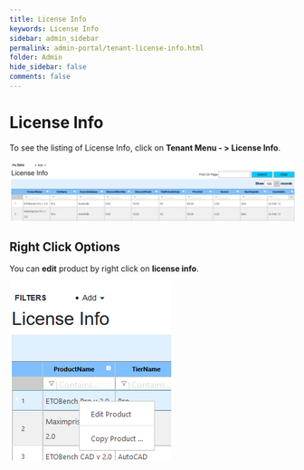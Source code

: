 ```yaml
---
title: License Info
keywords: License Info
sidebar: admin_sidebar
permalink: admin-portal/tenant-license-info.html
folder: Admin
hide_sidebar: false
comments: false
---
```


# License Info

To see the listing of License Info, click on **Tenant Menu - > License Info**.

![](/images/TenLicenseInfo.png)

## Right Click Options

You can **edit** product by right click on **license info**.

![](/images/TenLicenseInfoRightClick.png)
